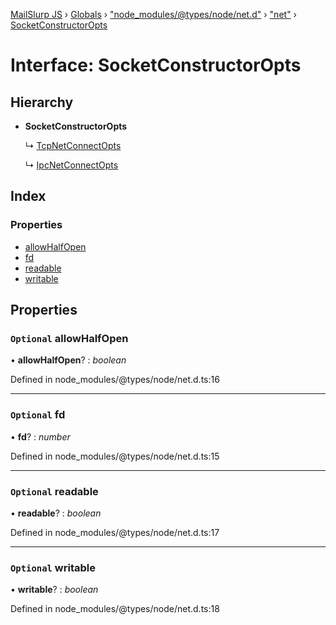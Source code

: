 [MailSlurp JS](../README.md) › [Globals](../globals.md) › ["node_modules/@types/node/net.d"](../modules/_node_modules__types_node_net_d_.md) › ["net"](../modules/_node_modules__types_node_net_d_._net_.md) › [SocketConstructorOpts](_node_modules__types_node_net_d_._net_.socketconstructoropts.md)

# Interface: SocketConstructorOpts

## Hierarchy

* **SocketConstructorOpts**

  ↳ [TcpNetConnectOpts](_node_modules__types_node_net_d_._net_.tcpnetconnectopts.md)

  ↳ [IpcNetConnectOpts](_node_modules__types_node_net_d_._net_.ipcnetconnectopts.md)

## Index

### Properties

* [allowHalfOpen](_node_modules__types_node_net_d_._net_.socketconstructoropts.md#optional-allowhalfopen)
* [fd](_node_modules__types_node_net_d_._net_.socketconstructoropts.md#optional-fd)
* [readable](_node_modules__types_node_net_d_._net_.socketconstructoropts.md#optional-readable)
* [writable](_node_modules__types_node_net_d_._net_.socketconstructoropts.md#optional-writable)

## Properties

### `Optional` allowHalfOpen

• **allowHalfOpen**? : *boolean*

Defined in node_modules/@types/node/net.d.ts:16

___

### `Optional` fd

• **fd**? : *number*

Defined in node_modules/@types/node/net.d.ts:15

___

### `Optional` readable

• **readable**? : *boolean*

Defined in node_modules/@types/node/net.d.ts:17

___

### `Optional` writable

• **writable**? : *boolean*

Defined in node_modules/@types/node/net.d.ts:18
